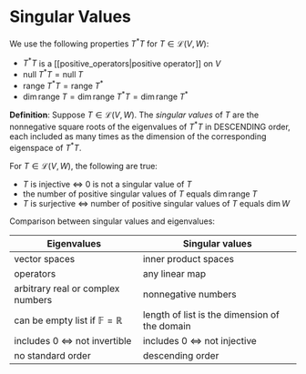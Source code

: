 # Singular Values
We use the following properties $T^*T$ for $T \in \mathcal{L}(V, W)$:
- $T^*T$ is a [[positive_operators|positive operator]] on $V$
- $\text{null}\; T^*T = \text{null}\; T$
- $\text{range}\; T^*T = \text{range}\; T^*$
- $\dim \text{range}\; T = \dim \text{range}\; T^*T = \dim \text{range}\; T^*$

**Definition**: Suppose $T \in \mathcal{L}(V, W)$. The *singular values* of $T$ are the nonnegative square roots of the eigenvalues of $T^*T$ in DESCENDING order, each included as many times as the dimension of the corresponding eigenspace of $T^*T$.

For $T \in \mathcal{L}(V, W)$, the following are true:
- $T$ is injective $\iff$ 0 is not a singular value of $T$
- the number of positive singular values of $T$ equals $\dim \text{range}\; T$
- $T$ is surjective $\iff$ number of positive singular values of $T$ equals $\dim W$

Comparison between singular values and eigenvalues:

| Eigenvalues | Singular values |
|-------------|-----------------|
| vector spaces | inner product spaces |
| operators | any linear map |
| arbitrary real or complex numbers | nonnegative numbers |
| can be empty list if $\mathbb{F} = \mathbb{R}$ | length of list is the dimension of the domain |
| includes 0 $\iff$ not invertible | includes 0 $\iff$ not injective |
| no standard order | descending order |